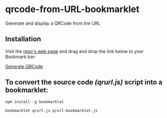 # qrcode-from-URL-bookmarklet

Generate and display a QRCode from the URL

## Installation

Visit the [repo's web page](https://kostasx.github.io/qrcode-from-URL-bookmarklet/) and drag and drop the link below to your Bookmark bar:

<a href="javascript:(function()%7B%22use%20strict%22%3B!function(e%2Ct%2Co%2Ci%2Cr%2Cd)%7Bo%3De.createElement.bind(e)%2C(r%3Do(%22script%22)).src%3D%22https%3A%2F%2Frawgit.com%2Fdavidshimjs%2Fqrcodejs%2Fmaster%2Fqrcode.min.js%22%2Ce.head.appendChild(r)%2Ct%3De.body%2C(i%3Do(%22div%22)).setAttribute(%22style%22%2C%22position%3Afixed%3Btop%3A50%25%3Bleft%3A50%25%3Bz-index%3A1337%3Btransform%3Atranslate(-50%25%2C-50%25)%3Bborder%3A50px%20solid%20white%3B%22)%2Ci.id%3D%22qrCode%22%2C(d%3Do(%22button%22)).textContent%3D%22REMOVE%22%2Cd.setAttribute(%22style%22%2C%22position%3Aabsolute%3Bcursor%3Apointer%3Btop%3A-50px%3Bright%3A-202px%3Bbackground%3Ablack%3Bcolor%3Awhite%3Bborder-radius%3A0%3Bpadding%3A%2015px%2040px%3Bfont-size%3A16px%3Bfont-weight%3A900%3Bborder%3Anone%3B%22)%2Ci.appendChild(d)%2Cd.onclick%3Dfunction()%7Br.remove()%2Ci.remove()%7D%2Ct.appendChild(i)%2Cr.onload%3Dfunction()%7Bnew%20QRCode(%22qrCode%22%2C%7Btext%3Adocument.location.href%2Cwidth%3A320%2Cheight%3A320%2CcorrectLevel%3AQRCode.CorrectLevel.M%7D)%7D%7D(document)%3B%7D)()">Generate QRCode</a>

## To convert the source code *(qrurl.js)* script into a bookmarklet:

`npm install -g bookmarklet`

`bookmarklet qrurl.js qrurl-bookmarklet.js`
